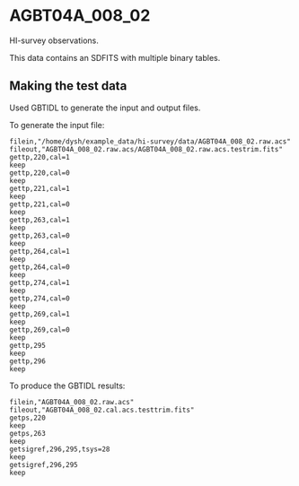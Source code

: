 # AGBT04A_008_02

HI-survey observations.

This data contains an SDFITS with multiple binary tables.


## Making the test data

Used GBTIDL to generate the input and output files.

To generate the input file:

```IDL
filein,"/home/dysh/example_data/hi-survey/data/AGBT04A_008_02.raw.acs"
fileout,"AGBT04A_008_02.raw.acs/AGBT04A_008_02.raw.acs.testrim.fits"
gettp,220,cal=1
keep
gettp,220,cal=0
keep
gettp,221,cal=1
keep
gettp,221,cal=0
keep
gettp,263,cal=1
keep
gettp,263,cal=0
keep
gettp,264,cal=1
keep
gettp,264,cal=0
keep
gettp,274,cal=1
keep
gettp,274,cal=0
keep
gettp,269,cal=1
keep
gettp,269,cal=0
keep
gettp,295
keep
gettp,296
keep
```

To produce the GBTIDL results:
```IDL
filein,"AGBT04A_008_02.raw.acs"
fileout,"AGBT04A_008_02.cal.acs.testtrim.fits"
getps,220
keep
getps,263
keep
getsigref,296,295,tsys=28
keep
getsigref,296,295
keep
```
